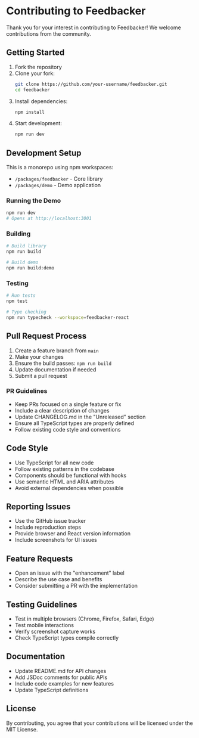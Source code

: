 # Contributing to Feedbacker

Thank you for your interest in contributing to Feedbacker! We welcome contributions from the community.

## Getting Started

1. Fork the repository
2. Clone your fork:
   ```bash
   git clone https://github.com/your-username/feedbacker.git
   cd feedbacker
   ```
3. Install dependencies:
   ```bash
   npm install
   ```
4. Start development:
   ```bash
   npm run dev
   ```

## Development Setup

This is a monorepo using npm workspaces:
- `/packages/feedbacker` - Core library
- `/packages/demo` - Demo application

### Running the Demo

```bash
npm run dev
# Opens at http://localhost:3001
```

### Building

```bash
# Build library
npm run build

# Build demo
npm run build:demo
```

### Testing

```bash
# Run tests
npm test

# Type checking
npm run typecheck --workspace=feedbacker-react
```

## Pull Request Process

1. Create a feature branch from `main`
2. Make your changes
3. Ensure the build passes: `npm run build`
4. Update documentation if needed
5. Submit a pull request

### PR Guidelines

- Keep PRs focused on a single feature or fix
- Include a clear description of changes
- Update CHANGELOG.md in the "Unreleased" section
- Ensure all TypeScript types are properly defined
- Follow existing code style and conventions

## Code Style

- Use TypeScript for all new code
- Follow existing patterns in the codebase
- Components should be functional with hooks
- Use semantic HTML and ARIA attributes
- Avoid external dependencies when possible

## Reporting Issues

- Use the GitHub issue tracker
- Include reproduction steps
- Provide browser and React version information
- Include screenshots for UI issues

## Feature Requests

- Open an issue with the "enhancement" label
- Describe the use case and benefits
- Consider submitting a PR with the implementation

## Testing Guidelines

- Test in multiple browsers (Chrome, Firefox, Safari, Edge)
- Test mobile interactions
- Verify screenshot capture works
- Check TypeScript types compile correctly

## Documentation

- Update README.md for API changes
- Add JSDoc comments for public APIs
- Include code examples for new features
- Update TypeScript definitions

## License

By contributing, you agree that your contributions will be licensed under the MIT License.
